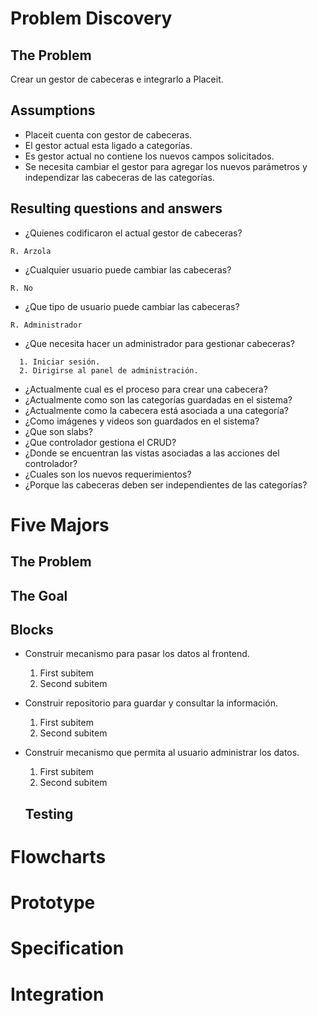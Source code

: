 # Problem Discovery
## The Problem
Crear un gestor de cabeceras e integrarlo a Placeit.

## Assumptions
* Placeit cuenta con gestor de cabeceras.
* El gestor actual esta ligado a categorías.
* Es gestor actual no contiene los nuevos campos solicitados.
* Se necesita cambiar el gestor para agregar los nuevos parámetros y independizar las cabeceras de las categorías.

## Resulting questions and answers
* ¿Quienes codificaron el actual gestor de cabeceras?
```
R. Arzola
```
* ¿Cualquier usuario puede cambiar las cabeceras?
```
R. No
```
* ¿Que tipo de usuario puede cambiar las cabeceras?
```
R. Administrador
```
* ¿Que necesita hacer un administrador para gestionar cabeceras?
```
  1. Iniciar sesión.
  2. Dirigirse al panel de administración.
```
* ¿Actualmente cual es el proceso para crear una cabecera?
* ¿Actualmente como son las categorías guardadas en el sistema?
* ¿Actualmente como la cabecera está asociada a una categoría?
* ¿Como imágenes y videos son guardados en el sistema?
* ¿Que son slabs?
* ¿Que controlador gestiona el CRUD?
* ¿Donde se encuentran las vistas asociadas a las acciones del controlador?
* ¿Cuales son los nuevos requerimientos?
* ¿Porque las cabeceras deben ser independientes de las categorías?

# Five Majors
## The Problem

## The Goal

## Blocks

* Construir mecanismo para pasar los datos al frontend.
  1. First subitem 
  2. Second subitem
* Construir repositorio para guardar y consultar la información.
  1. First subitem 
  2. Second subitem
* Construir mecanismo que permita al usuario administrar los datos.
  1. First subitem 
  2. Second subitem

  ## Testing

# Flowcharts

# Prototype

# Specification

# Integration